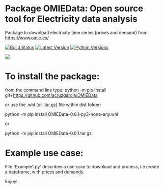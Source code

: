 # Package OMIEData: Open source tool for Electricity data analysis
Package to download electricity time series (prices and demand) from https://www.omie.es/

[![Build Status][build-button]][build]
[![Latest Version][mdversion-button]][md-pypi]
[![Python Versions][pyversion-button]][md-pypi]


[build-button]: https://github.com/Python-Markdown/markdown/workflows/CI/badge.svg?event=push
[build]: https://github.com/acruzgarcia/OMIEData/actions?query=workflow/CI/badge.svg?event=push
[mdversion-button]: https://img.shields.io/pypi/v/Markdown.svg
[md-pypi]: https://pypi.org/project/Markdown/
[pyversion-button]: https://img.shields.io/pypi/pyversions/Markdown.svg

![](http://cranlogs.r-pkg.org/badges/grand-total/openair)


# To install the package: 

from the command line type:
python -m pip install git+https://github.com/acruzgarcia/OMIEData

or use the .whl (or .tar.gz) file within dist folder:

python -m pip install OMIEData-0.0.1-py3-none-any.whl

or

python -m pip install OMIEData-0.0.1.tar.gz


# Example use case:
File 'Example1.py' describes a use case to download and process, i.e create a dataframe, with prices and demands.

Enjoy!.
